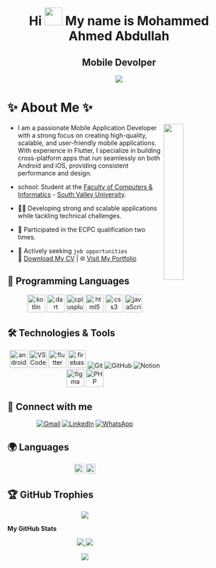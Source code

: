 <h1 align="center">
  Hi <img src="https://user-images.githubusercontent.com/18350557/176309783-0785949b-9127-417c-8b55-ab5a4333674e.gif" width="40px" /> 
  My name is Mohammed Ahmed Abdullah
</h1>
<h2 align="center">Mobile Devolper</h2>
<p align="center">
	<a href="https://www.github.com/MohamedSecFlutter" target="_blank" rel="noreferrer"><img
src="https://img.shields.io/github/followers/MohamedSecFlutter?logo=github&style=for-the-badge&color=0891b2&labelColor=1c1917" /></a>
</p>

# ✨ <strong>About Me</strong> ✨

<img align="right" src="https://github.com/7oSkaaa/7oSkaaa/blob/main/Images/Right_Side.gif?raw=true" width=30%>

- I am a passionate Mobile Application Developer with a strong focus on creating high-quality, scalable, and user-friendly mobile applications. With experience in Flutter, I specialize in building cross-platform apps that run seamlessly on both Android and iOS, providing consistent performance and design.

- school: Student at the [Faculty of Computers & Informatics](https://www.svu.edu.eg/faculties/fci/en/home-page-en/) - [South Valley University](https://www.svu.edu.eg/ar/).
- 💪🏿 Developing strong and scalable applications while tackling technical challenges.
- 🏅 Participated in the ECPC qualification two times.
- 💼 Actively seeking `job opportunities`  
  📄 [Download My CV](https://drive.google.com/uc?export=download&id=1XGTH7va0xPcAII7PekPCajCy5XfKLoBa) | 🌐 [Visit My Portfolio](https://mohamedsecflutter.github.io/portfolio_web/)

## 🧾 Programming Languages

<p align="center">
  <!-- Kotlin -->
  <img src="https://cdn.jsdelivr.net/gh/devicons/devicon/icons/kotlin/kotlin-original.svg" alt="kotlin" width="40" height="40"/>
  <!-- Dart -->
  <img src="https://cdn.jsdelivr.net/gh/devicons/devicon/icons/dart/dart-original.svg" alt="dart" width="40" height="40"/>
  <!-- C++ -->
  <img src="https://cdn.jsdelivr.net/gh/devicons/devicon/icons/cplusplus/cplusplus-original.svg" alt="cplusplus" width="40" height="40"/>
  <!-- HTML5 -->
  <img src="https://cdn.jsdelivr.net/gh/devicons/devicon/icons/html5/html5-original-wordmark.svg" alt="html5" width="40" height="40"/>
  <!-- CSS3 -->
  <img src="https://cdn.jsdelivr.net/gh/devicons/devicon/icons/css3/css3-original-wordmark.svg" alt="css3" width="40" height="40"/>
  <!-- JavaScript -->
  <img src="https://cdn.jsdelivr.net/gh/devicons/devicon/icons/javascript/javascript-original.svg" alt="javaScript" width="40" height="40"/>

</p>

## 🛠️ Technologies & Tools

<p align="center">
  <!-- Android Studio -->
  <img src="https://cdn.jsdelivr.net/gh/devicons/devicon/icons/androidstudio/androidstudio-original.svg" height="40" alt="androidstudio logo"/>
  <!-- VS Code -->
  <img src="https://cdn.jsdelivr.net/gh/devicons/devicon/icons/vscode/vscode-original.svg" height="40" alt="VS Code logo"/>
  <!-- Flutter -->
  <img src="https://cdn.jsdelivr.net/gh/devicons/devicon/icons/flutter/flutter-original.svg" height="40" alt="flutter logo"/>
  <!-- Firebase -->
  <img src="https://cdn.jsdelivr.net/gh/devicons/devicon/icons/firebase/firebase-plain.svg" height="40" alt="firebase logo"/>
  <!-- Git -->
  <img src="https://img.shields.io/badge/-Git-%23F05032?style=plastic&logo=Git&logoColor=%23ffffff" alt="Git"/>
  <!-- GitHub -->
  <img src="https://img.shields.io/badge/-GitHub-181717?style=plastic&logo=Github" alt="GitHub"/>
  <!-- Notion -->
  <img src="https://img.shields.io/badge/-Notion-fff?style=plastic&logo=notion&logoColor=000" alt="Notion"/>
  <!-- Figma -->
  <img src="https://cdn.jsdelivr.net/gh/devicons/devicon/icons/figma/figma-original.svg" height="40" alt="figma logo"/>
  <!-- Stack Overflow -->
  <img src="https://cdn.jsdelivr.net/gh/devicons/devicon/icons/stackoverflow/stackoverflow-original.svg" alt="PHP" width="40" height="40"/>
</p>


## 🤝 Connect with me

<p align="center">
    <!-- Email -->
	<a href="mailto:mo7med.abdullah.contact@gmail.com"><img src="https://img.shields.io/badge/gmail-%23EA4335.svg?style=plastic&logo=gmail&logoColor=white" alt="Gmail"/></a>
    <!-- Linked in -->
	<a href="https://www.linkedin.com/in/mohamed-ahmed-abdullah/"><img src="https://img.shields.io/badge/linkedin-%230A66C2.svg?style=plastic&logo=linkedin&logoColor=white" alt="LinkedIn"/></a>
    <!-- Whats app -->
	<a href="https://wa.me/201017879676" target="_blank"><img src="https://img.shields.io/badge/whatsapp-25D366.svg?style=plastic&logo=whatsapp&logoColor=white" alt="WhatsApp"/></a>
</p>

## 🌍 Languages

<p align="center">
  <!-- Arabic -->
  <img src="https://img.shields.io/badge/Arabic-Native-green?style=plastic&logo=googletranslate&logoColor=white" alt="Arabic" height="22" title="Native Arabic Speaker"/>
  <!-- English -->
  <img src="https://img.shields.io/badge/English-Professional-blue?style=plastic&logo=googletranslate&logoColor=white" alt="English" height="22" title="Professional Proficiency in English"/>
</p>



 ## 🏆 GitHub Trophies
  <p align="center">
      <img src="https://github-profile-trophy.vercel.app/?username=MohamedSecFlutter&theme=onestar&row=1&column=7"/>
  </p>

<b>My GitHub Stats</b>

<!-- First two side by side -->
<p align="center">
  <a href="http://www.github.com/MohamedSecFlutter">
    <img src="https://github-readme-stats.vercel.app/api?username=MohamedSecFlutter&show_icons=true&count_private=true&title_color=0891b2&text_color=ffffff&icon_color=0891b2&bg_color=1c1917&hide_border=true" />
  </a>
  <a href="http://www.github.com/MohamedSecFlutter">
    <img src="https://github-readme-streak-stats.herokuapp.com/?user=MohamedSecFlutter&stroke=ffffff&background=1c1917&ring=0891b2&fire=0891b2&currStreakNum=ffffff&currStreakLabel=0891b2&sideNums=ffffff&sideLabels=ffffff&dates=ffffff&hide_border=true" />
  </a>
</p>

<!-- Third one centered below -->
<p align="center">
  <a href="https://github.com/MohamedSecFlutter">
    <img src="https://github-readme-stats.vercel.app/api/top-langs/?username=MohamedSecFlutter&langs_count=10&title_color=0891b2&text_color=ffffff&icon_color=0891b2&bg_color=1c1917&hide_border=true&locale=en&custom_title=Top%20%Languages" />
  </a>
</p>
